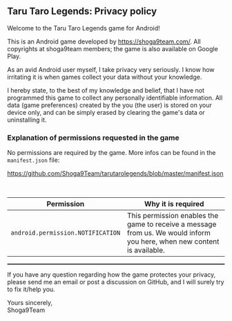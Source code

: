 ## Taru Taro Legends: Privacy policy

Welcome to the Taru Taro Legends game for Android!

This is an Android game developed by https://shoga9team.com/. All copyrights at shoga9team members; the game is also available on Google Play.

As an avid Android user myself, I take privacy very seriously.
I know how irritating it is when games collect your data without your knowledge.

I hereby state, to the best of my knowledge and belief, that I have not programmed this game to collect any personally identifiable information. All data (game preferences) created by the you (the user) is stored on your device only, and can be simply erased by clearing the game's data or uninstalling it.

### Explanation of permissions requested in the game

No permissions are required by the game. More infos can be found in the `manifest.json` file:

https://github.com/Shoga9Team/tarutarolegends/blob/master/manifest.json

<br/>

| Permission | Why it is required |
| :---: | --- |
| `android.permission.NOTIFICATION` |This permission enables the game to receive a message from us. We would inform you here, when new content is available.|

 <hr style="border:1px solid gray">

If you have any question regarding how the game protectes your privacy, please send me an email or post a discussion on GitHub, and I will surely try to fix it/help you.

Yours sincerely,  
Shoga9Team

